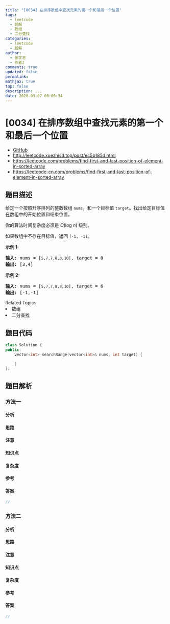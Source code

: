 ```yaml
---
title: "[0034] 在排序数组中查找元素的第一个和最后一个位置"
tags:
  - leetcode
  - 题解
  - 数组
  - 二分查找
categories:
  - leetcode
  - 题解
author:
  - 张学志
  - 作者2
comments: true
updated: false
permalink:
mathjax: true
top: false
description: ...
date: 2020-03-07 00:00:34
---
```



# [0034] 在排序数组中查找元素的第一个和最后一个位置
* [GitHub](https://github.com/algoboy101/LeetCodeCrowdsource/tree/master/_posts/QA/%5B0034%5D%20%E5%9C%A8%E6%8E%92%E5%BA%8F%E6%95%B0%E7%BB%84%E4%B8%AD%E6%9F%A5%E6%89%BE%E5%85%83%E7%B4%A0%E7%9A%84%E7%AC%AC%E4%B8%80%E4%B8%AA%E5%92%8C%E6%9C%80%E5%90%8E%E4%B8%80%E4%B8%AA%E4%BD%8D%E7%BD%AE.md)
* http://leetcode.xuezhisd.top/post/ec5b185d.html
* https://leetcode.com/problems/find-first-and-last-position-of-element-in-sorted-array
* https://leetcode-cn.com/problems/find-first-and-last-position-of-element-in-sorted-array


## 题目描述

<p>给定一个按照升序排列的整数数组 <code>nums</code>，和一个目标值 <code>target</code>。找出给定目标值在数组中的开始位置和结束位置。</p>

<p>你的算法时间复杂度必须是&nbsp;<em>O</em>(log <em>n</em>) 级别。</p>

<p>如果数组中不存在目标值，返回&nbsp;<code>[-1, -1]</code>。</p>

<p><strong>示例 1:</strong></p>

<pre><strong>输入:</strong> nums = [<code>5,7,7,8,8,10]</code>, target = 8
<strong>输出:</strong> [3,4]</pre>

<p><strong>示例&nbsp;2:</strong></p>

<pre><strong>输入:</strong> nums = [<code>5,7,7,8,8,10]</code>, target = 6
<strong>输出:</strong> [-1,-1]</pre>
<div><div>Related Topics</div><div><li>数组</li><li>二分查找</li></div></div>


## 题目代码

```cpp
class Solution {
public:
    vector<int> searchRange(vector<int>& nums, int target) {

    }
};
```


## 题目解析


### 方法一

#### 分析

#### 思路

#### 注意

#### 知识点

#### 复杂度

#### 参考

#### 答案

```cpp
//
```


### 方法二

#### 分析

#### 思路

#### 注意

#### 知识点

#### 复杂度

#### 参考

#### 答案

```cpp
//
```


